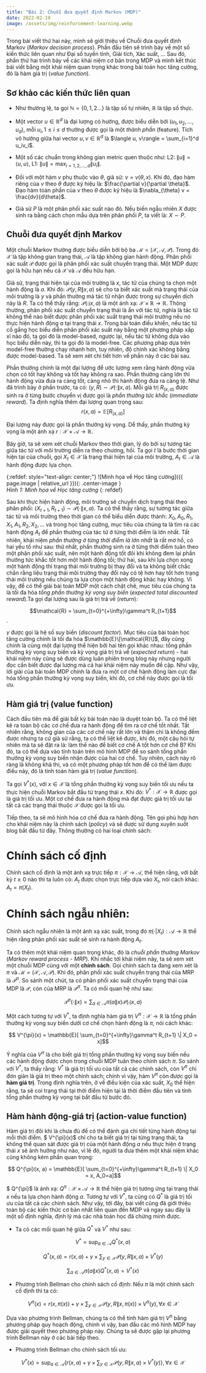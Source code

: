 ```yaml
---
title: "Bài 2: Chuỗi đưa quyết định Markov (MDP)"
date: 2022-02-19
image: /assets/img/reinforcement-learning.webp
---
```


Trong bài viết thứ hai này, mình sẽ giới thiệu về Chuỗi đưa quyết định Markov (*Markov decision process*). Phần đầu tiên sẽ trình bày về một số kiến thức liên quan như Đại số tuyến tính, Giải tích, Xác suất, ... Sau đó, phần thứ hai trình bày về các khái niệm cơ bản trong MDP và mình kết thúc bài viết bằng một khái niệm quan trọng khác trong bài toán học tăng cường, đó là hàm giá trị (*value function*).

## Sơ khảo các kiến thức liên quan
- Như thường lệ, ta gọi $\mathbb{N}=\{0,1,2\dots\}$ là tập số tự nhiên, $\mathbb{R}$ là tập số thực. 

- Một vector $u\in\mathbb{R}^d$ là đại lượng có hướng, được biểu diễn bởi $(u_1, u_2, \dots, u_d)$, mỗi $u_i, 1\leq i\leq d$ thường được gọi là một *thành phần* (feature). Tích vô hướng giữa hai vector $u, v\in\mathbb{R}^d$ là $\langle u, v\rangle = \sum_{i=1}^d u_iv_i$.

- Một số các chuẩn trong không gian metric quen thuộc như: L2: $\| u\| = \langle u, u\rangle$, L1: $\| u\| = \max_{i=1,2,\dots, d}\|u_i\|$.

- Đối với một hàm $v$ phụ thuộc vào $\theta$, giả sử: $v = v(\theta, x)$. Khi đó, đạo hàm riêng của $v$ theo $\theta$ được ký hiệu là: $\frac{\partial v}{\partial \theta}$. Đạo hàm toàn phần của $v$ theo $\theta$ được ký hiệu là $\nabla_{\theta} v = \frac{dv}{d\theta}$. 

- Giả sử $P$ là một phân phối xác suất nào đó. Nếu biến ngẫu nhiên $X$ được sinh ra bằng cách chọn mẫu dựa trên phân phối $P$, ta viết là: $X{\sim}P$.

## Chuỗi đưa quyết định Markov
Một chuỗi Markov thường được biểu diễn bởi bộ ba $\mathcal{M} = (\mathcal{X}, \mathcal{A}, \mathcal{P})$. Trong đó $\mathcal{X}$ là tập không gian trạng thái, $\mathcal{A}$ là tập không gian hành động. Phân phối xác suất $\mathcal{P}$ được gọi là phân phối xác suất chuyển trạng thái. Một MDP được gọi là hữu hạn nếu cả $\mathcal{X}$ và $\mathcal{A}$ đều hữu hạn.

Giả sử, trạng thái hiện tại của môi trường là $x$, tác tử của chúng ta chọn một hành động là $a$. Khi đó: $\mathcal{P}(y, R \| x, a)$ sẽ cho ta biết xác suất mà trạng thái của môi trường là $y$ và phần thưởng mà tác tử nhận được trong sự chuyển dịch này là $R$. Ta có thể thấy rằng: $\mathcal{P}(\cdot \| x, a)$ là một ánh xạ: $\mathcal{X}\times\mathbb{R}\rightarrow\mathbb{R}$. Thông thường, phân phối xác suất chuyển trạng thái là ẩn với tác tử, nghĩa là tác tử không thể nào biết được phân phối xác suất trạng thái môi trường nếu nó thực hiện hành động $a$ tại trạng thái $x$. Trong bài toán điều khiển, nếu tác tử cố gắng học biểu diễn phân phối xác suất này bằng một phương pháp xấp xỉ nào đó, ta gọi đó là model-based, ngược lại, nếu tác tử không dựa vào học biểu diễn này, thì ta gọi đó là model-free. Các phương pháp dựa trên model-free thường chạy nhanh hơn, tuy nhiên, độ chính xác không bằng được model-based. Ta sẽ xem xét chi tiết hơn về phần này ở các bài sau.

Phần thưởng chính là một đại lượng để ước lượng xem rằng hành động vừa chọn có tốt hay không và tốt hay không ra sao. Phần thưởng càng lớn thì hành động vừa đưa ra càng tốt, càng nhỏ thì hành động đưa ra càng tệ. Như đã trình bày ở phần trước, ta có: $(y, R){\sim}\mathcal{P}(\cdot \| x, a)$. Mỗi giá trị $R_{(x,a)}$ được sinh ra ở từng bước chuyển vị được gọi là *phần thưởng tức khắc* (*immediate reward*). Ta định nghĩa thêm đại lượng quan trọng sau: 
$$ r(x, a) = \mathbb{E}[R_{(x, a)}]$$

Đại lượng này được gọi là phần thưởng kỳ vọng. Dễ thấy, phần thưởng kỳ vọng là một ánh xạ $r: \mathcal{X}\times\mathcal{A}\rightarrow\mathbb{R}$.

Bây giờ, ta sẽ xem xét chuỗi Markov theo thời gian, lý do bởi sự tương tác giữa tác tử với môi trường diễn ra theo chương, hồi. Ta gọi $t$ là bước thời gian hiện tại của chuỗi, gọi $X_t\in\mathcal{X}$ là trạng thái hiện tại của môi trường, $A_t\in\mathcal{A}$ là hành động được lựa chọn.

{:refdef: style="text-align: center;"}
  ![Minh họa về Học tăng cường]({{ page.image | relative_url }}){: .center-image }  
  *Hình 1: Minh họa về Học tăng cường* 
{: refdef}

Sau khi thực hiện hành động, môi trường sẽ chuyển dịch trạng thái theo phân phối: $(X_{t+1}, R_{t+1}) {\sim} \mathcal{P}(\cdot \| x, a)$. Ta có thể thấy rằng, sự tương tác giữa tác tử và môi trường theo thời gian có thể biểu diễn được thành: $X_0, A_0, R_1, X_1, A_1, R_2, X_2, \dots$ và trong học tăng cường, mục tiêu của chúng ta là tìm ra các hành động $A_t$ để phần thưởng của tác tử ở từng thời điểm là lớn nhất. Tất nhiên, khái niệm *phần thưởng ở từng thời điểm là lớn nhất* là rất mơ hồ, có hai yếu tố như sau: thứ nhất, phần thưởng sinh ra ở từng thời điểm tuân theo một phân phối xác suất, nên một hành động tốt đôi khi không đem lại phần thưởng tức khắc tốt hơn một hành động tồi; thứ hai, sau khi lựa chọn xong một hành động thì trạng thái môi trường bị thay đổi và ta không biết chắc chắn rằng liệu trạng thái môi trường thay đổi này có tệ hơn hay tốt hơn trạng thái môi trường nếu chúng ta lựa chọn một hành động khác hay không. Vì vậy, để có thể giải bài toán MDP một cách chặt chẽ, mục tiêu của chúng ta là tối đa hóa *tổng phần thưởng kỳ vọng suy biến* (*expected total discounted reward*).Ta gọi đại lượng sau là giá trị trả về (*return*): 

$$\mathcal{R} = \sum_{t=0}^{+\infty}\gamma^t R_{t+1}$$. 

$\gamma$ được gọi là hệ số suy biến (*discount factor*). Mục tiêu của bài toán học tăng cường chính là tối đa hóa $\mathbb{E}\[\mathcal{R}\]$, đây cũng chính là cùng một đại lượng thể hiện bởi hai tên gọi khác nhau: tổng phần thưởng kỳ vọng suy biến và kỳ vọng giá trị trả về (*expected return*) - hai khái niệm này cũng sẽ được dùng luân phiên trong blog này nhưng người đọc cần biết được đại lượng mà cả hai khái niệm này muốn đề cập. Như vậy, lời giải của bài toán MDP chính là đưa ra một cơ chế hành động làm cực đại hóa tổng phần thưởng kỳ vọng suy biến, khi đó, cơ chế này được gọi là tối ưu.

## Hàm giá trị (value function)
Cách đầu tiên mà để giải bất kỳ bài toán nào là duyệt toàn bộ. Ta có thể liệt kê ra toàn bộ các cơ chế đưa ra hành động để tìm ra cơ chế tốt nhất. Tất nhiên rằng, không gian của các cơ chế này rất lớn và thậm chí là không đếm được nhưng ta cứ giả sử rằng, ta có thể liệt kê được, khi đó, một câu hỏi tự nhiên mà ta sẽ đặt ra là: làm thế nào để biết cơ chế A tốt hơn cơ chế B? Khi đó, ta có thể dựa vào tính toán trên mô hình MDP để so sánh tổng phần thưởng kỳ vọng suy biến nhận được của hai cơ chế. Tuy nhiên, cách này rõ ràng là không khả thi, và có một phương pháp tốt hơn để có thể làm được điều này, đó là tính toán hàm giá trị (*value function*).

Ta gọi $V^{\ast}(x)$, với $x\in\mathcal{X}$ là tổng phần thưởng kỳ vọng suy biến tối ưu nếu ta thực hiện chuỗi Markov bắt đầu từ trạng thái $x$. Khi đó: $V^{\ast}:\mathcal{X}\rightarrow\mathbb{R}$ được gọi là giá trị tối ưu. Một cơ chế đưa ra hành động mà đạt được giá trị tối ưu tại tất cả các trạng thái thuộc $\mathcal{X}$ được gọi là tối ưu.

Tiếp theo, ta sẽ mô hình hóa cơ chế đưa ra hành động. Tên gọi phù hợp hơn cho khái niệm này là chính sách (*policy*) và sẽ được sử dụng xuyên suốt blog bắt đầu từ đây. Thông thường có hai loại chính sách:

# Chính sách cố định
Chính sách cố định là một ánh xạ trực tiếp $\pi: \mathcal{X}\rightarrow\mathcal{A}$, thể hiện rằng, với bất kỳ $t\geq 0$ nào thì ta luôn có: $A_t$ được chọn trực tiếp dựa vào $X_t$, nói cách khác: $A_t=\pi(X_t)$.

# Chính sách ngẫu nhiên:
Chính sách ngẫu nhiên là một ánh xạ xác suất, trong đó $\pi(\cdot|X_t): \mathcal{A}\rightarrow\mathbb{R}$ thể hiện rằng phân phối xác suất sẽ sinh ra hành động $A_t$.

Ta có thêm một khái niệm quan trọng khác, đó là *chuỗi phần thưởng Markov* (*Markov reward process - MRP*). Khi nhắc tới khái niệm này, ta sẽ xem xét một chuỗi MDP cùng với một **chính sách**. Gọi chính sách ta đang xem xét là $\pi$ và $\mathcal{M} = (\mathcal{X}, \mathcal{A}, \mathcal{P})$. Khi đó, phân phối xác suất chuyển trạng thái của MRP là $\mathcal{P}^{\pi}$. So sánh một chút, ta có phân phối xác suất chuyển trạng thái của MDP là $\mathcal{P}$, còn của MRP là $\mathcal{P}^{\pi}$. Ta có mối quan hệ như sau:

$$ \mathcal{P}^{\pi}(\cdot \| x) = \sum_{a\in\mathcal{A}}\pi(a \| x)\mathcal{P}(\cdot \| x, a)$$

Một cách tương tự với $V^{\ast}$, ta định nghĩa hàm giá trị $V^{\pi}: \mathcal{X}\rightarrow\mathbb{R}$ là tổng phần thưởng kỳ vọng suy biến dưới cơ chế chọn hành động là $\pi$, nói cách khác:

$$ V^{\pi}(x) = \mathbb{E}[ \sum_{t=0}^{+\infty}\gamma^t R_{t+1} \| X_0 = x]$$

Ý nghĩa của $V^{\pi}$ là cho biết giá trị tổng phần thưởng kỳ vọng suy biến nếu các hành động được chọn trong chuỗi MDP tuân theo chính sách $\pi$. So sánh với $V^{\ast}$, ta thấy rằng: $V^{\ast}$ là giá trị tối ưu của tất cả các chính sách, còn $V^{\pi}$ chỉ đơn giản là giá trị theo một chính sách; chính vì vậy, hàm $V^{\pi}$ còn được gọi là **hàm giá trị**. Trong định nghĩa trên, ở vế điều kiện của xác suất, $X_0$ thể hiện rằng, ta sẽ coi trạng thái tại thời điểm hiện tại là thời điểm đầu tiên và tính tổng phần thưởng kỳ vọng tại bắt đầu từ bước đó.

## Hàm hành động-giá trị (action-value function)
Hàm giá trị đôi khi là chưa đủ để có thể đánh giá chi tiết từng hành động tại mỗi thời điểm. $ V^{\pi}(x)$ chỉ cho ta biết giá trị tại từng trạng thái, ta không thể quan sát được giá trị của một hành động $a$ nếu thực hiện ở trạng thái $x$ sẽ ảnh hưởng như nào, vì lẽ đó, người ta đưa thêm một khái niệm khác cũng không kém phần quan trọng:

$$ Q^{\pi}(x, a) = \mathbb{E}[ \sum_{t=0}^{+\infty}\gamma^t R_{t+1} \| X_0 = x, A_0=a]$$

$ Q^{\pi}$ là ánh xạ: $Q^{\pi}: \mathcal{X}\times\mathcal{A}\rightarrow\mathbb{R}$ thể hiện giá trị tương ứng tại trạng thái $x$ nếu ta lựa chọn hành động $a$. Tương tự với $V^{\ast}$, ta cũng có $Q^{\ast}$ là giá trị tối ưu của tất cả các chính sách. Như vậy, tới đây, bài viết cũng đã giới thiệu toàn bộ các kiến thức cơ bản nhất liên quan đến MDP và ngay sau đây là một số định nghĩa, định lý mà các nhà toán học đã chứng minh được.

- Ta có các mối quan hệ giữa $Q^{\ast}$ và $V^{\ast}$ như sau:

$$ V^{\ast} = \sup_{a\in\mathcal{A}}Q^{\ast}(x, a)$$

$$ Q^{\ast}(x, a) = r(x, a) + \gamma\times\sum_{y\in\mathcal{X}}\mathcal{P}(y,R \| x, a)\times V^{\ast}(y)$$

$$ \sum_{a\in\mathcal{A}}\pi(a \| x)Q^{\ast}(x, a) = V^{\ast}(x)$$

- Phương trình Bellman cho chính sách cố định: Nếu $\pi$ là một chính sách cố định thì ta có:

$$ V^{\pi}(x) = r(x, \pi(x)) + \gamma\times\sum_{y\in\mathcal{X}}\mathcal{P}(y,R \| x, \pi(x))\times V^{\pi}(y), \forall x\in\mathcal{X}$$

Dựa vào phương trình Bellman, chúng ta có thể tính hàm giá trị $V^{\pi}$ bằng phương pháp quy hoạch động, chính vì vậy, ban đầu các mô hình MDP hay được giải quyết theo phương pháp này. Chúng ta sẽ được gặp lại phương trình Bellman này ở các bài tiếp theo. 

- Phương trình Bellman cho chính sách tối ưu:

$$ V^{\ast}(x) = \sup_{a\in\mathcal{A}}\{r(x, a) + \gamma\times\sum_{y\in\mathcal{X}}\mathcal{P}(y,R \| x, a)\times V^{\ast}(y)\}, \forall x\in\mathcal{X}$$


<script type="text/x-mathjax-config">
    MathJax.Hub.Config({
      tex2jax: {
        skipTags: ['script', 'noscript', 'style', 'textarea', 'pre'],
        inlineMath: [['$','$']]
      }
    });
  </script>
  <script src="https://cdn.mathjax.org/mathjax/latest/MathJax.js?config=TeX-AMS-MML_HTMLorMML" type="text/javascript"></script>
